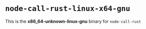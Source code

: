 # `node-call-rust-linux-x64-gnu`

This is the **x86_64-unknown-linux-gnu** binary for `node-call-rust`
